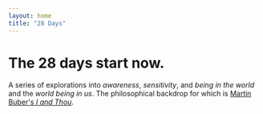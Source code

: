 ```yaml
---
layout: home
title: "28 Days"
---
```


# The 28 days start now.

A series of explorations into _awareness_, _sensitivity_, and _being in the world_ and the _world being in us_. The philosophical backdrop for which is [Martin Buber's _I and Thou_](/posts/i-and-thou/).
